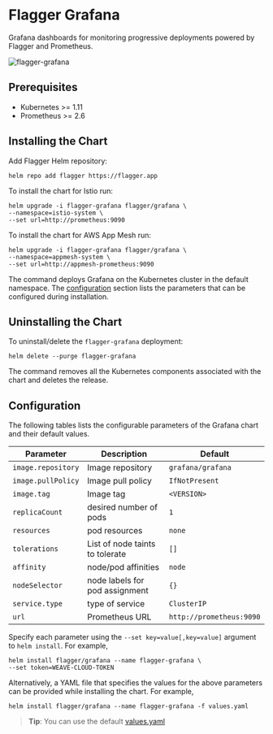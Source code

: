 # Flagger Grafana

Grafana dashboards for monitoring progressive deployments powered by Flagger and Prometheus.

![flagger-grafana](https://raw.githubusercontent.com/fluxcd/flagger/main/docs/screens/grafana-canary-analysis.png)

## Prerequisites

* Kubernetes >= 1.11
* Prometheus >= 2.6

## Installing the Chart

Add Flagger Helm repository:

```console
helm repo add flagger https://flagger.app
```

To install the chart for Istio run:

```console
helm upgrade -i flagger-grafana flagger/grafana \
--namespace=istio-system \
--set url=http://prometheus:9090
```

To install the chart for AWS App Mesh run:

```console
helm upgrade -i flagger-grafana flagger/grafana \
--namespace=appmesh-system \
--set url=http://appmesh-prometheus:9090
```

The command deploys Grafana on the Kubernetes cluster in the default namespace.
The [configuration](#configuration) section lists the parameters that can be configured during installation.

## Uninstalling the Chart

To uninstall/delete the `flagger-grafana` deployment:

```console
helm delete --purge flagger-grafana
```

The command removes all the Kubernetes components associated with the chart and deletes the release.

## Configuration

The following tables lists the configurable parameters of the Grafana chart and their default values.

Parameter | Description | Default
--- | --- | ---
`image.repository` | Image repository | `grafana/grafana`
`image.pullPolicy` | Image pull policy | `IfNotPresent`
`image.tag` | Image tag | `<VERSION>`
`replicaCount` | desired number of pods | `1`
`resources` | pod resources | `none`
`tolerations` | List of node taints to tolerate | `[]`
`affinity` | node/pod affinities | `node`
`nodeSelector` | node labels for pod assignment | `{}`
`service.type` | type of service | `ClusterIP`
`url` | Prometheus URL | `http://prometheus:9090`

Specify each parameter using the `--set key=value[,key=value]` argument to `helm install`. For example,

```console
helm install flagger/grafana --name flagger-grafana \
--set token=WEAVE-CLOUD-TOKEN
```

Alternatively, a YAML file that specifies the values for the above parameters can be provided while installing the chart. For example,

```console
helm install flagger/grafana --name flagger-grafana -f values.yaml
```

> **Tip**: You can use the default [values.yaml](values.yaml)


